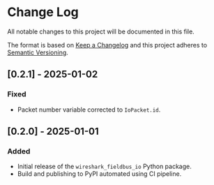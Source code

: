 # Change Log

All notable changes to this project will be documented in this file.
 
The format is based on [Keep a Changelog](http://keepachangelog.com/)
and this project adheres to [Semantic Versioning](http://semver.org/).
 
## [0.2.1] - 2025-01-02

### Fixed
 
- Packet number variable corrected to `IoPacket.id`.
 
## [0.2.0] - 2025-01-01

### Added
 
- Initial release of the `wireshark_fieldbus_io` Python package.
- Build and publishing to PyPI automated using CI pipeline.
